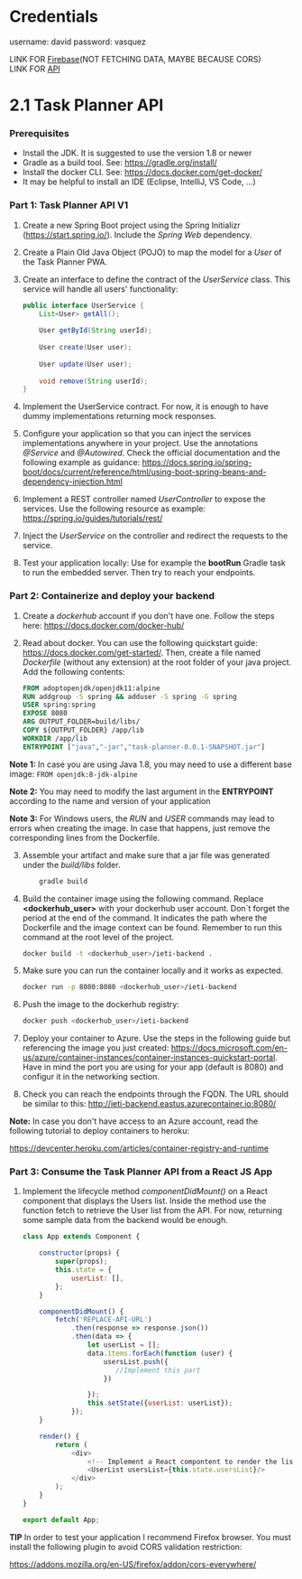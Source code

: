 # Credentials
username: david
password: vasquez


LINK FOR [Firebase](https://task-planner-25eff.web.app/usersList)(NOT FETCHING DATA, MAYBE BECAUSE CORS)  
LINK FOR [API](http://ieti-lab6.southcentralus.azurecontainer.io:8080/users)

# 2.1 Task Planner API

### Prerequisites
- Install the JDK. It is suggested to use the version 1.8 or newer
- Gradle as a build tool. See: https://gradle.org/install/
- Install the docker CLI. See: https://docs.docker.com/get-docker/
- It may be helpful to install an IDE (Eclipse, IntelliJ, VS Code, ...)

### Part 1: Task Planner API V1
1. Create a new Spring Boot project using the Spring Initializr (https://start.spring.io/). Include the *Spring Web* dependency.

2. Create a Plain Old Java Object (POJO) to map the model for a *User* of the Task Planner PWA.

3. Create an interface to define the contract of the *UserService* class. This service will handle all users' functionality:
    ```java
   public interface UserService {
        List<User> getAll();
        
        User getById(String userId);
        
        User create(User user);
        
        User update(User user);
        
        void remove(String userId);
    }
    ```

4. Implement the UserService contract. For now, it is enough to have dummy implementations returning mock responses.

5. Configure your application so that you can inject the services implementations anywhere in your project. Use the annotations *@Service* and *@Autowired*. Check the official documentation and the following example as guidance:
https://docs.spring.io/spring-boot/docs/current/reference/html/using-boot-spring-beans-and-dependency-injection.html

6. Implement a REST controller named *UserController* to expose the services. Use the following resource as example:
https://spring.io/guides/tutorials/rest/

7. Inject the *UserService* on the controller and redirect the requests to the service.

8. Test your application locally: Use for example the __bootRun__ Gradle task to run the embedded server. Then try to reach your endpoints. 

### Part 2: Containerize and deploy your backend

1. Create a *dockerhub* account if you don't have one. Follow the steps here: https://docs.docker.com/docker-hub/

2. Read about docker. You can use the following quickstart guide: https://docs.docker.com/get-started/. Then, create a file named *Dockerfile* (without any extension) at the root folder of your java project. Add the following contents:
    ```Dockerfile
    FROM adoptopenjdk/openjdk11:alpine
    RUN addgroup -S spring && adduser -S spring -G spring
    USER spring:spring
    EXPOSE 8080
    ARG OUTPUT_FOLDER=build/libs/
    COPY ${OUTPUT_FOLDER} /app/lib
    WORKDIR /app/lib
    ENTRYPOINT ["java","-jar","task-planner-0.0.1-SNAPSHOT.jar"]
    ```
__Note 1:__ In case you are using Java 1.8, you may need to use a different base image: ```FROM openjdk:8-jdk-alpine```

__Note 2:__ You may need to modify the last argument in the __ENTRYPOINT__ according to the name and version of your application

__Note 3:__ For Windows users, the *RUN* and *USER* commands may lead to errors when creating the image. In case that happens, just remove the corresponding lines from the Dockerfile.

3. Assemble your artifact and make sure that a jar file was generated under the *build/libs* folder.

    ```bash
        gradle build
    ```

4. Build the container image using the following command. Replace __<dockerhub_user>__ with your dockerhub user account. Don´t forget the period at the end of the command. It indicates the path where the Dockerfile and the image context can be found. Remember to run this command at the root level of the project.

    ```bash
    docker build -t <dockerhub_user>/ieti-backend .
    ```

5. Make sure you can run the container locally and it works as expected.

    ```bash
    docker run -p 8080:8080 <dockerhub_user>/ieti-backend
    ```

6. Push the image to the dockerhub registry:

    ```bash
    docker push <dockerhub_user>/ieti-backend
    ```

7. Deploy your container to Azure. Use the steps in the following guide but referencing the image you just created:
https://docs.microsoft.com/en-us/azure/container-instances/container-instances-quickstart-portal. Have in mind the port you are using for your app (default is 8080) and configur it in the networking section.

8. Check you can reach the endpoints through the FQDN. The URL should be similar to this: http://ieti-backend.eastus.azurecontainer.io:8080/

__Note:__ In case you don't have access to an Azure account, read the following tutorial to deploy containers to heroku:

https://devcenter.heroku.com/articles/container-registry-and-runtime

### Part 3: Consume the Task Planner API from a React JS App

1. Implement the lifecycle method *componentDidMount()* on a React component that displays the Users list. Inside the method use the function fetch to retrieve the User list from the API. For now, returning some sample data from the backend would be enough.
    ```javascript
    class App extends Component {
    
        constructor(props) {
            super(props);
            this.state = {
                userList: [],
            };
        }

        componentDidMount() {
            fetch('REPLACE-API-URL')
                .then(response => response.json())
                .then(data => {
                    let userList = [];
                    data.items.forEach(function (user) {
                        usersList.push({
                           //Implement this part
                        })
    
                    });
                    this.setState({userList: userList});
                });
        }

        render() {
            return (
                <div>
                    <!-- Implement a React compontent to render the list -->
                    <UserList usersList={this.state.usersList}/>
                </div>
            );
        }
    }

    export default App;
    ```

__TIP__ In order to test your application I recommend Firefox browser. You must install the following plugin to avoid CORS validation restriction:

 https://addons.mozilla.org/en-US/firefox/addon/cors-everywhere/
